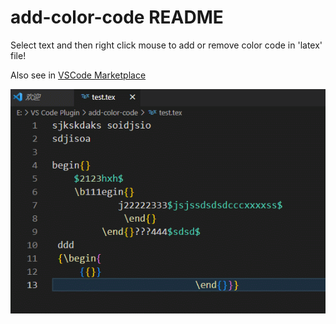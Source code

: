 # add-color-code README

Select text and then right click mouse to add or remove color code in 'latex' file!

Also see in [VSCode Marketplace](https://marketplace.visualstudio.com/items?itemName=JoffPan.add-color-code) 

![](https://github.com/zhuofupan/Add-Latex-Color-Code/blob/main/GIF.gif)

